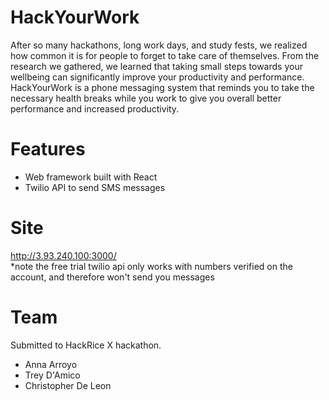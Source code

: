 # HackYourWork 
After so many hackathons, long work days, and study fests, we realized how common it is for people to forget to take care of themselves. From the research we gathered, we learned that taking small steps towards your wellbeing can significantly improve your productivity and performance. HackYourWork is a phone messaging system that reminds you to take the necessary health breaks while you work to give you overall better performance and increased productivity. 

# Features
- Web framework built with React
- Twilio API to send SMS messages

# Site
http://3.93.240.100:3000/  
*note the free trial twilio api only works with numbers verified on the account, and therefore won't send you messages

# Team
Submitted to HackRice X hackathon.
- Anna Arroyo 
- Trey D'Amico
- Christopher De Leon
